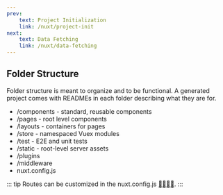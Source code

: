 ```yaml
---
prev:
    text: Project Initialization
    link: /nuxt/project-init
next:
    text: Data Fetching
    link: /nuxt/data-fetching
---
```

## Folder Structure
Folder structure is meant to organize and to be functional.
A generated project comes with READMEs in each folder describing what
they are for.

- /components - standard, reusable components
- /pages - root level components
- /layouts - containers for pages
- /store - namespaced Vuex modules
- /test - E2E and unit tests
- /static - root-level server assets
- /plugins
- /middleware
- nuxt.config.js

::: tip
Routes can be customized in the nuxt.config.js [👨‍⚕️👩‍⚕️](https://nuxtjs.org/docs/configuration-glossary/configuration-router/).
:::